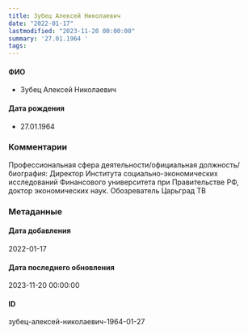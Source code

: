 ```yaml
---
title: Зубец Алексей Николаевич
date: "2022-01-17"
lastmodified: "2023-11-20 00:00:00"
summary: '27.01.1964 '
tags: 
---
```

<!--# pp1-->
<!--## Фигурант-->
<!--### Личные данные-->
#### ФИО
- Зубец Алексей Николаевич
#### Дата рождения
- 27.01.1964
### Комментарии
Профессиональная сфера деятельности/официальная должность/биография:
 Директор Института социально-экономических исследований Финансового университета при Правительстве РФ, доктор экономических наук. Обозреватель Царьград ТВ
### Метаданные
#### Дата добавления
2022-01-17
#### Дата последнего обновления
2023-11-20 00:00:00
#### ID
зубец-алексей-николаевич-1964-01-27
<!--## END;-->
